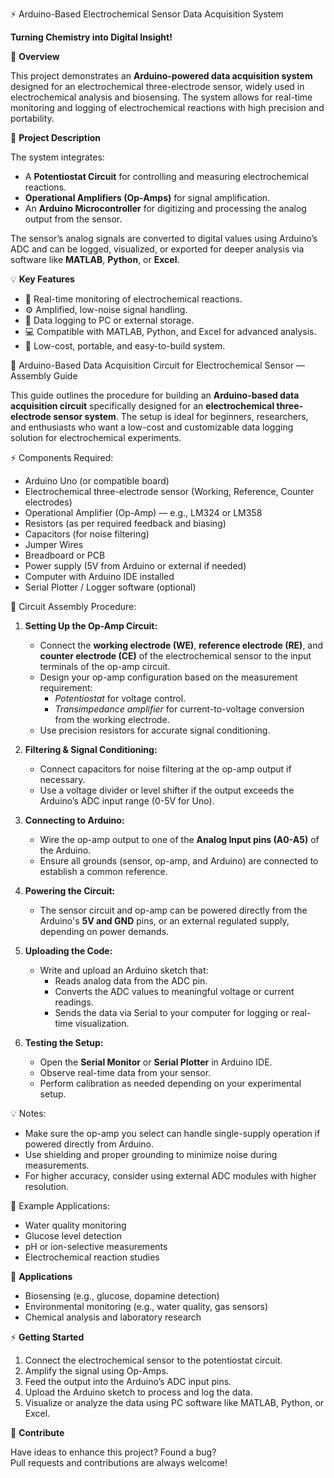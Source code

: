 ⚡ Arduino-Based Electrochemical Sensor Data Acquisition System

**Turning Chemistry into Digital Insight!**

📌 **Overview**

This project demonstrates an **Arduino-powered data acquisition system** designed for an electrochemical three-electrode sensor, widely used in electrochemical analysis and biosensing. The system allows for real-time monitoring and logging of electrochemical reactions with high precision and portability.


 🔬 **Project Description**

The system integrates:

- A **Potentiostat Circuit** for controlling and measuring electrochemical reactions.
- **Operational Amplifiers (Op-Amps)** for signal amplification.
- An **Arduino Microcontroller** for digitizing and processing the analog output from the sensor.

The sensor’s analog signals are converted to digital values using Arduino’s ADC and can be logged, visualized, or exported for deeper analysis via software like **MATLAB**, **Python**, or **Excel**.


💡 **Key Features**

- 🧪 Real-time monitoring of electrochemical reactions.
- ⚙️ Amplified, low-noise signal handling.
- 💾 Data logging to PC or external storage.
- 💻 Compatible with MATLAB, Python, and Excel for advanced analysis.
- 💸 Low-cost, portable, and easy-to-build system.


🧪 Arduino-Based Data Acquisition Circuit for Electrochemical Sensor — Assembly Guide

This guide outlines the procedure for building an **Arduino-based data acquisition circuit** specifically designed for an **electrochemical three-electrode sensor system**. The setup is ideal for beginners, researchers, and enthusiasts who want a low-cost and customizable data logging solution for electrochemical experiments.

⚡ Components Required:

- Arduino Uno (or compatible board)
- Electrochemical three-electrode sensor (Working, Reference, Counter electrodes)
- Operational Amplifier (Op-Amp) — e.g., LM324 or LM358
- Resistors (as per required feedback and biasing)
- Capacitors (for noise filtering)
- Jumper Wires
- Breadboard or PCB
- Power supply (5V from Arduino or external if needed)
- Computer with Arduino IDE installed
- Serial Plotter / Logger software (optional)


🔧 Circuit Assembly Procedure:

1. **Setting Up the Op-Amp Circuit:**
    - Connect the **working electrode (WE)**, **reference electrode (RE)**, and **counter electrode (CE)** of the electrochemical sensor to the input terminals of the op-amp circuit.
    - Design your op-amp configuration based on the measurement requirement:
      - *Potentiostat* for voltage control.
      - *Transimpedance amplifier* for current-to-voltage conversion from the working electrode.
    - Use precision resistors for accurate signal conditioning.

2. **Filtering & Signal Conditioning:**
    - Connect capacitors for noise filtering at the op-amp output if necessary.
    - Use a voltage divider or level shifter if the output exceeds the Arduino’s ADC input range (0-5V for Uno).

3. **Connecting to Arduino:**
    - Wire the op-amp output to one of the **Analog Input pins (A0-A5)** of the Arduino.
    - Ensure all grounds (sensor, op-amp, and Arduino) are connected to establish a common reference.

4. **Powering the Circuit:**
    - The sensor circuit and op-amp can be powered directly from the Arduino's **5V and GND** pins, or an external regulated supply, depending on power demands.

5. **Uploading the Code:**
    - Write and upload an Arduino sketch that:
        - Reads analog data from the ADC pin.
        - Converts the ADC values to meaningful voltage or current readings.
        - Sends the data via Serial to your computer for logging or real-time visualization.

6. **Testing the Setup:**
    - Open the **Serial Monitor** or **Serial Plotter** in Arduino IDE.
    - Observe real-time data from your sensor.
    - Perform calibration as needed depending on your experimental setup.


💡 Notes:

- Make sure the op-amp you select can handle single-supply operation if powered directly from Arduino.
- Use shielding and proper grounding to minimize noise during measurements.
- For higher accuracy, consider using external ADC modules with higher resolution.


 📌 Example Applications:

- Water quality monitoring
- Glucose level detection
- pH or ion-selective measurements
- Electrochemical reaction studies



🚀 **Applications**

- Biosensing (e.g., glucose, dopamine detection)
- Environmental monitoring (e.g., water quality, gas sensors)
- Chemical analysis and laboratory research


⚡ **Getting Started**

1. Connect the electrochemical sensor to the potentiostat circuit.
2. Amplify the signal using Op-Amps.
3. Feed the output into the Arduino’s ADC input pins.
4. Upload the Arduino sketch to process and log the data.
5. Visualize or analyze the data using PC software like MATLAB, Python, or Excel.


🤝 **Contribute**

Have ideas to enhance this project? Found a bug?  
Pull requests and contributions are always welcome!


